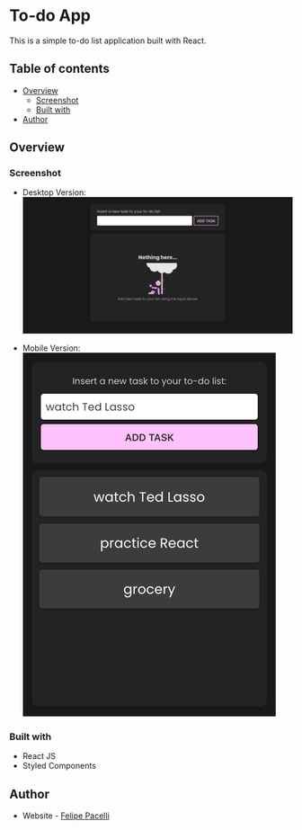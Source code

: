 # To-do App
This is a simple to-do list application built with React. 

## Table of contents

- [Overview](#overview)
  - [Screenshot](#screenshot)
  - [Built with](#built-with)
- [Author](#author)


## Overview
### Screenshot

- Desktop Version:
![](desktop.png)

- Mobile Version: <br>
![](mobile.png)


### Built with

- React JS
- Styled Components

## Author

- Website - [Felipe Pacelli](https://github.com/flp-pcll)

